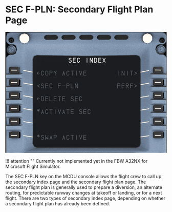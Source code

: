 # SEC F-PLN: Secondary Flight Plan Page

<link rel="stylesheet" href="/stylesheets/admonitions.css">
<link rel="stylesheet" href="/stylesheets/reported-issues.css">

![SEC F-PLN](../../assets/a32nx-briefing/mcdu/mcdu-sec-f-pln-page.png)

!!! attention ""
    Currently not implemented yet in the FBW A32NX for Microsoft Flight Simulator.

The SEC F-PLN key on the MCDU console allows the flight crew to call up the secondary index page
and the secondary flight plan page. The secondary flight plan is generally used to prepare a diversion,
an alternate routing, for predictable runway changes at takeoff or landing, or for a next flight.
There are two types of secondary index page, depending on whether a secondary flight plan has
already been defined.


